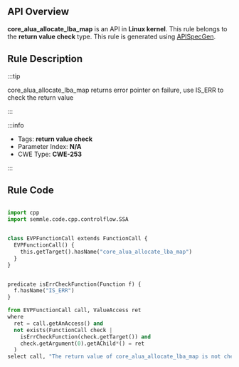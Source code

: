 ---
---


## API Overview
**core_alua_allocate_lba_map** is an API in **Linux kernel**. This rule belongs to the **return value check** type. This rule is generated using [APISpecGen](../../tools/APISpecGen).
## Rule Description

:::tip

core_alua_allocate_lba_map returns error pointer on failure, use IS_ERR to check the return value

:::

:::info

- Tags: **return value check**
- Parameter Index: **N/A**
- CWE Type: **CWE-253**

:::

## Rule Code
```python

import cpp
import semmle.code.cpp.controlflow.SSA


class EVPFunctionCall extends FunctionCall {
  EVPFunctionCall() {
    this.getTarget().hasName("core_alua_allocate_lba_map")
  }
}


predicate isErrCheckFunction(Function f) {
  f.hasName("IS_ERR") 
}

from EVPFunctionCall call, ValueAccess ret
where
  ret = call.getAnAccess() and
  not exists(FunctionCall check |
    isErrCheckFunction(check.getTarget()) and
    check.getArgument(0).getAChild*() = ret
  )
select call, "The return value of core_alua_allocate_lba_map is not checked with IS_ERR."
    
```